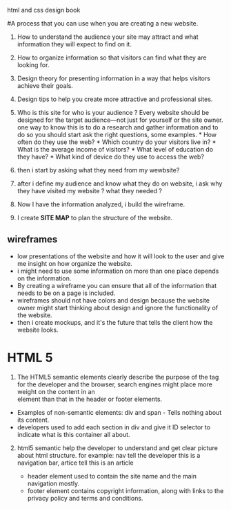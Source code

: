html and css design book

#A process that you can use when you are creating a new website.
  
  1. How to understand the audience your site may attract and what information they will expect to find on it.
  2. How to organize information so that visitors can find what they are looking for.
  3. Design theory for presenting information in a way that helps visitors achieve their goals.
  4. Design tips to help you create more attractive and professional sites.
  
 1. Who is this site for who is your audience ?
   Every website should be designed for the target audience—not just for yourself or the site owner. 
   one way to know this is to do a research and gather information and to do so you should start ask the right questions, some examples.
         * How often do they use the web?
         * Which country do your visitors live in?
         * What is the average income of visitors?
         * What level of education do they have?
         * What kind of device do they use to access the web?
         
   2. then i start by asking what they need from my wewbsite?
   3. after i define my audience and know what they do on website,
   i ask why they have visited my website ? what they needed ?
   3. Now I have the information analyzed, i build the wireframe.
   4. I create **SITE MAP** to plan the structure of the website.
   
## wireframes
   * low presentations of the website and how it will look to the user and give me insight on how organize the website.
   * i might need to use some information on more than one place depends on the information.
   * By creating a wireframe you can ensure that all of the information that needs to be on a page is included.
   * wireframes should not have colors and design because the website owner might start thinking about
   design and ignore the functionality of the website.
   * then i create mockups, and it's the future that tells the client how the website looks.


# HTML 5
   1. The HTML5 semantic elements clearly describe the purpose of the tag for the developer and the browser, search
     engines might place more weight on the content in an <article> element than that in the header or footer elements.
   
   * Examples of non-semantic elements: div and span - Tells nothing about its content.
   * developers used to add each section in div and give it ID selector to indicate what is this container all about.   

   2. html5 semantic help the developer to understand and get clear picture about html structure.
       for example: nav tell the developer this is a navigation bar, artice tell this is an article
       
       * header element used to contain the site name and the main navigation mostly.
       * footer element contains copyright information, along with links to the privacy policy and terms and conditions.
       
   
